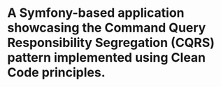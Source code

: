 # A Symfony-based application showcasing the Command Query Responsibility Segregation (CQRS) pattern implemented using Clean Code principles.

